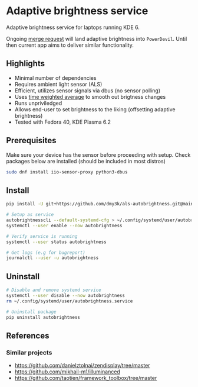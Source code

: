 # Adaptive brightness service

Adaptive brightness service for laptops running KDE 6.

Ongoing [merge request](https://invent.kde.org/plasma/powerdevil/-/merge_requests/199) will land adaptive brightness into `PowerDevil`. Until then current app aims to deliver similar functionality.

## Highlights

- Minimal number of dependencies
- Requires ambient light sensor (ALS)
- Efficient, utilizes sensor signals via dbus (no sensor polling)
- Uses [time weighted average](https://www.timescale.com/blog/what-time-weighted-averages-are-and-why-you-should-care/) to smooth out brigtness changes
- Runs unpriviledged
- Allows end-user to set brightness to the liking (offsetting adaptive brightness)
- Tested with Fedora 40, KDE Plasma 6.2

## Prerequisites

Make sure your device has the sensor before proceeding with setup.
Check packages below are installed (should be included in most distros)

```bash
sudo dnf install iio-sensor-proxy python3-dbus
```

## Install

```bash
pip install -U git+https://github.com/dmy3k/als-autobrightness.git@main

# Setup as service
autobrightnesscli --default-systemd-cfg > ~/.config/systemd/user/autobrightness.service
systemctl --user enable --now autobrightness

# Verify service is running
systemctl --user status autobrightness

# Get logs (e.g for bugreport)
journalctl --user -u autobrightness
```

## Uninstall

```bash
# Disable and remove systemd service
systemctl --user disable --now autobrightness
rm ~/.config/systemd/user/autobrightness.service

# Uninstall package
pip uninstall autobrightness
```

## References

### Similar projects

- https://github.com/danielztolnai/zendisplay/tree/master
- https://github.com/mikhail-m1/illuminanced
- https://github.com/taotien/framework_toolbox/tree/master

